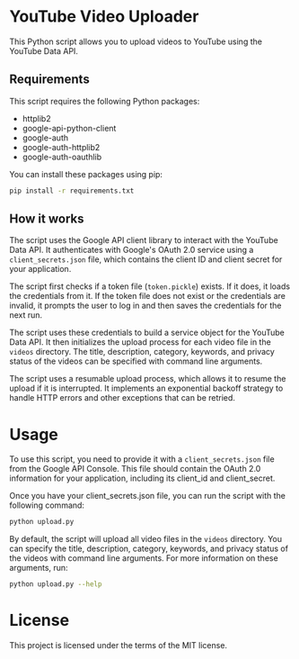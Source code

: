 # YouTube Video Uploader

This Python script allows you to upload videos to YouTube using the YouTube Data API.

## Requirements

This script requires the following Python packages:

- httplib2
- google-api-python-client
- google-auth
- google-auth-httplib2
- google-auth-oauthlib

You can install these packages using pip:

```bash
pip install -r requirements.txt
```

## How it works

The script uses the Google API client library to interact with the YouTube Data API. It authenticates with Google's OAuth 2.0 service using a `client_secrets.json` file, which contains the client ID and client secret for your application.

The script first checks if a token file (`token.pickle`) exists. If it does, it loads the credentials from it. If the token file does not exist or the credentials are invalid, it prompts the user to log in and then saves the credentials for the next run.

The script uses these credentials to build a service object for the YouTube Data API. It then initializes the upload process for each video file in the `videos` directory. The title, description, category, keywords, and privacy status of the videos can be specified with command line arguments.

The script uses a resumable upload process, which allows it to resume the upload if it is interrupted. It implements an exponential backoff strategy to handle HTTP errors and other exceptions that can be retried.


# Usage
To use this script, you need to provide it with a `client_secrets.json` file from the Google API Console. This file should contain the OAuth 2.0 information for your application, including its client_id and client_secret.

Once you have your client_secrets.json file, you can run the script with the following command:
```bash
python upload.py
```


By default, the script will upload all video files in the `videos` directory. You can specify the title, description, category, keywords, and privacy status of the videos with command line arguments. For more information on these arguments, run:
```bash
python upload.py --help
```


# License
This project is licensed under the terms of the MIT license.

